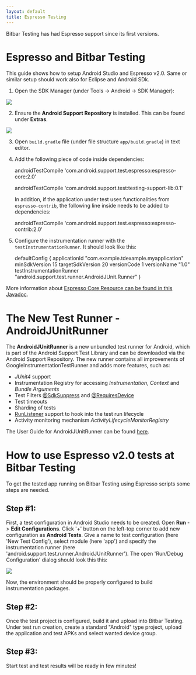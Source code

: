 ```yaml
---
layout: default
title: Espresso Testing
---
```



Bitbar Testing has had Espresso support since its first versions.


# Espresso and Bitbar Testing

This guide shows how to setup Android Studio and Espresso v2.0. Same or similar setup should work also for Eclipse and Android SDk.

1) Open the SDK Manager (under Tools -> Android -> SDK Manager):

  ![]({{site.github.url}}/assets/espresso/1-sdk-manager.png)

2) Ensure the **Android Support Repository** is installed. This can be found under **Extras**.

  ![]({{site.github.url}}/assets/espresso/2-android-support-repository.png)

3) Open `build.gradle` file (under file structure `app/build.gradle`) in text editor.

4) Add the following piece of code inside dependencies:
   

     androidTestCompile 'com.android.support.test.espresso:espresso-core:2.0'
     
     androidTestCompile 'com.android.support.test:testing-support-lib:0.1'


   In addition, if the application under test uses functionalities from `espresso-contrib`, the following line inside needs to be added to dependencies:

     androidTestCompile 'com.android.support.test.espresso:espresso-contrib:2.0'

5) Configure the instrumentation runner with the `testInstrumentationRunner`. It should look like this:

     defaultConfig {
       applicationId "com.example.tdexample.myapplication"
       minSdkVersion 15
       targetSdkVersion 20
       versionCode 1
       versionName "1.0"
       testInstrumentationRunner "android.support.test.runner.AndroidJUnit.Runner"
     }

More information about [Espresso Core Resource can be found in this Javadoc](https://android-test-kit.googlecode.com/git/docs/javadocs/espresso/espresso-core-2.0-javadoc/reference/packages.html).

# The New Test Runner - AndroidJUnitRunner

The **AndroidJUnitRunner** is a new unbundled test runner for Android, which is part of the Android Support Test Library and can be downloaded via the Android Support Repository. The new runner contains all improvements of GoogleInstrumentationTestRunner and adds more features, such as:

* *JUnit4* support
* Instrumentation Registry for accessing *Instrumentation*, *Context* and *Bundle Arguments*
* Test Filters [@SdkSuppress](https://developer.android.com/reference/android/support/test/filters/SdkSuppress.html) and [@RequiresDevice](https://developer.android.com/reference/android/support/test/filters/RequiresDevice.html)
* Test timeouts
* Sharding of tests
* [RunListener](http://junit.sourceforge.net/javadoc/org/junit/runner/notification/RunListener.html) support to hook into the test run lifecycle
* Activity monitoring mechanism *ActivityLifecycleMonitorRegistry*

The User Guide for AndroidJUnitRunner can be found [here](https://developer.android.com/reference/android/support/test/runner/AndroidJUnitRunner.html).

# How to use Espresso v2.0 tests at Bitbar Testing

To get the tested app running on Bitbar Testing using Espresso scripts some steps are needed. 

## Step #1:

First, a test configuration in Android Studio needs to be created. Open **Run** -> **Edit Configurations**. Click '+' button on the left-top corner to add new configuration as **Android Tests**. Give a name to test configuration (here 'New Test Config'), select module (here 'app') and specify the instrumentation runner (here 'android.support.test.runner.AndroidJUnitRunner'). The open 'Run/Debug Configuration' dialog should look this this:

  ![]({{site.github.url}}/assets/espresso/3-run-debug-configuration.png)

Now, the environment should be properly configured to build instrumentation packages.

## Step #2:

Once the test project is configured, build it and upload into Bitbar Testing. Under test run creation, create a standard "Android" type project, upload the application and test APKs and select wanted device group.

## Step #3:

Start test and test results will be ready in few minutes!
